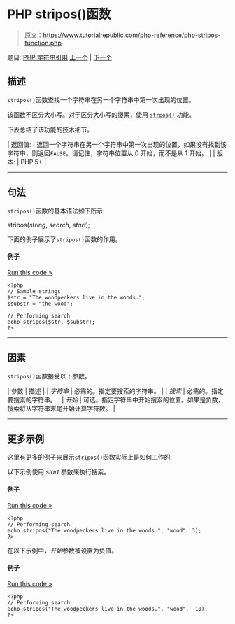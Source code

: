 # PHP stripos()函数

> 原文：<https://www.tutorialrepublic.com/php-reference/php-stripos-function.php>

题目: [PHP 字符串引用](php-string-functions.php) [上一个](php-stripslashes-function.php) | [下一个](php-stristr-function.php)

## 描述

`stripos()`函数查找一个字符串在另一个字符串中第一次出现的位置。

该函数不区分大小写。对于区分大小写的搜索，使用 [`strpos()`](php-strpos-function.php) 功能。

下表总结了该功能的技术细节。

| 返回值: | 返回一个字符串在另一个字符串中第一次出现的位置，如果没有找到该字符串，则返回`FALSE`。请记住，字符串位置从 0 开始，而不是从 1 开始。 |
| 版本: | PHP 5+ |

* * *

## 句法

`stripos()`函数的基本语法如下所示:

stripos(*string*, *search*, *start*);

下面的例子展示了`stripos()`函数的作用。

#### 例子

[Run this code »](../codelab.php?topic=php&file=case-insensitive-strpos "Run this code to view the output")

```
<?php
// Sample strings
$str = "The woodpeckers live in the woods.";
$substr = "the wood";

// Performing search
echo stripos($str, $substr);
?>
```

* * *

## 因素

`stripos()`函数接受以下参数。

| 参数 | 描述 |
| *字符串* | 必需的。指定要搜索的字符串。 |
| *搜索* | 必需的。指定要搜索的字符串。 |
| *开始* | 可选。指定字符串中开始搜索的位置。如果是负数，搜索将从字符串末尾开始计算字符数。 |

* * *

## 更多示例

这里有更多的例子来展示`stripos()`函数实际上是如何工作的:

以下示例使用 *start* 参数来执行搜索。

#### 例子

[Run this code »](../codelab.php?topic=php&file=using-start-parameter-in-stripos "Run this code to view the output")

```
<?php
// Performing search
echo stripos("The woodpeckers live in the woods.", "wood", 3); 
?>
```

在以下示例中，*开始*参数被设置为负值。

#### 例子

[Run this code »](../codelab.php?topic=php&file=using-negative-start-in-stripos "Run this code to view the output")

```
<?php
// Performing search
echo stripos("The woodpeckers live in the woods.", "wood", -10);
?>
```